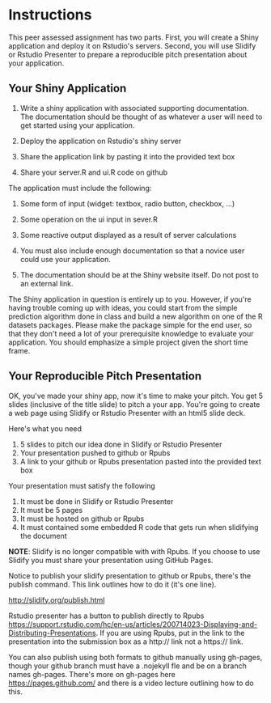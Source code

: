 Instructions
============

This peer assessed assignment has two parts. First, you will create a Shiny
application and deploy it on Rstudio's servers. Second, you will use Slidify or
Rstudio Presenter to prepare a reproducible pitch presentation about your
application.

Your Shiny Application
----------------------

1. Write a shiny application with associated supporting documentation. The
   documentation should be thought of as whatever a user will need to get
   started using your application.

2. Deploy the application on Rstudio's shiny server

3. Share the application link by pasting it into the provided text box

4. Share your server.R and ui.R code on github

The application must include the following:

1. Some form of input (widget: textbox, radio button, checkbox, ...)

2. Some operation on the ui input in sever.R

3. Some reactive output displayed as a result of server calculations

4. You must also include enough documentation so that a novice user could use
   your application.

5. The documentation should be at the Shiny website itself. Do not post to an
   external link.

The Shiny application in question is entirely up to you. However, if you're
having trouble coming up with ideas, you could start from the simple prediction
algorithm done in class and build a new algorithm on one of the R datasets
packages. Please make the package simple for the end user, so that they don't
need a lot of your prerequisite knowledge to evaluate your application. You
should emphasize a simple project given the short time frame.

Your Reproducible Pitch Presentation
------------------------------------

OK, you've made your shiny app, now it's time to make your pitch. You get
5 slides (inclusive of the title slide) to pitch a your app. You're going to
create a web page using Slidify or Rstudio Presenter with an html5 slide deck.

Here's what you need

1. 5 slides to pitch our idea done in Slidify or Rstudio Presenter
2. Your presentation pushed to github or Rpubs
3. A link to your github or Rpubs presentation pasted into the provided text
   box

Your presentation must satisfy the following

1. It must be done in Slidify or Rstudio Presenter
2. It must be 5 pages
3. It must be hosted on github or Rpubs
4. It must contained some embedded R code that gets run when slidifying the
   document

__NOTE__: Slidify is no longer compatible with with Rpubs. If you choose to use
Slidify you must share your presentation using GitHub Pages.

Notice to publish your slidify presentation to github or Rpubs, there's the
publish command. This link outlines how to do it (it's one line).

<http://slidify.org/publish.html>

Rstudio presenter has a button to publish directly to Rpubs
<https://support.rstudio.com/hc/en-us/articles/200714023-Displaying-and-Distributing-Presentations>.
If you are using Rpubs, put in the link to the presentation into the submission
box as a http:// link not a https:// link.

You can also publish using both formats to github manually using gh-pages,
though your github branch must have a .nojekyll fle and be on a branch names
gh-pages. There's more on gh-pages here <https://pages.github.com/> and there
is a video lecture outlining how to do this.
